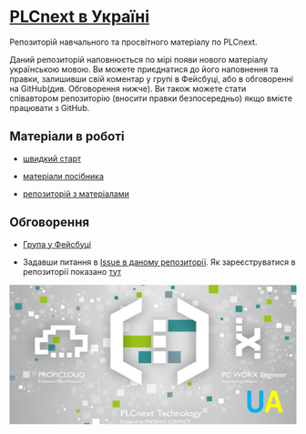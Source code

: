 # [PLCnext в Україні](https://pupenasan.github.io/plcnext/)
Репозиторій навчального та просвітного матеріалу по PLCnext.

Даний репозиторій наповнюється по мірі появи нового матеріалу українською мовою. Ви можете приєднатися до його наповнення та правки, залишивши свій коментар у групі в Фейсбуці, або в обговоренні на GitHub(див. Обговорення нижче). Ви також можете стати співавтором репозиторію (вносити правки безпосередньо) якщо вмієте працювати з GitHub.

## Матеріали в роботі

- [швидкий старт](faststart.md)

- [матеріали посібника](book/README.md)

- [репозиторій з матеріалами](https://github.com/pupenasan/plcnext)

## Обговорення

- [Група у Фейсбуці](https://www.facebook.com/groups/plcnextua)

- Задавши питання в [Issue в даному репозиторії](https://github.com/pupenasan/plcnext/issues). Як зареєструватися в репозиторії показано [тут](https://pupenasan.github.io/Git4All/events/workshop1.html)   



![](img.png)
